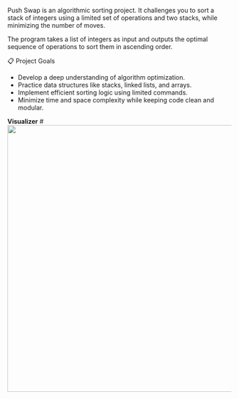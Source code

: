 Push Swap is an algorithmic sorting project. It challenges you to sort a stack of integers 
using a limited set of operations and two stacks, while minimizing the number of moves.

The program takes a list of integers as input and outputs the optimal sequence of operations to sort them in ascending order.

📋 Project Goals
  - Develop a deep understanding of algorithm optimization.
  - Practice data structures like stacks, linked lists, and arrays.
  - Implement efficient sorting logic using limited commands.
  - Minimize time and space complexity while keeping code clean and modular.


__Visualizer__
#<img src="program/assets/gameplay.gif" width="600">
